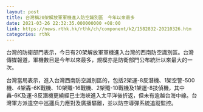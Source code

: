 ```yaml
---
layout: post
title: 台灣稱20架解放軍軍機進入防空識別區　今年以來最多
date: 2021-03-26 22:32:35.000000000 +08:00
link: https://news.rthk.hk/rthk/ch/component/k2/1582832-20210326.htm
categories: rthk
---
```


台灣的防衛部門表示，今日有20架解放軍軍機進入台灣的西南防空識別區。台灣傳媒報道，軍機數目是今年以來最多，規模亦是防衛部門公布統計以來最大的一次。

台灣當局表示，進入台灣西南防空識別區的，包括2架運-8反潛機、1架空警-500機、4架轟-6K戰機、10架殲-16戰機、2架殲-10戰機及1架運-8技偵機，其中轟-6K及運-8反潛機更繞經巴士海峽進入太平洋後折返，但未有逾越台海中線。台灣軍方派遣空中巡邏兵力應對及廣播驅離，並以防空導彈系統追蹤監控。
